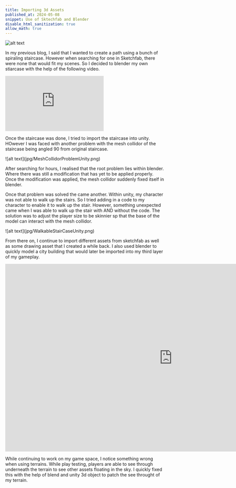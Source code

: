 ```yaml
---
title: Importing 3d Assets
published_at: 2024-05-08
snippet: Use of Sktechfab and Blender
disable_html_sanitization: true
allow_math: true
---
```


![alt text](jpg/StairCaseBlender.png)

In my previous blog, I said that I wanted to create a path using a bunch of spiraling staircase. However when searching for one in Sketchfab, there were none that would fit my scenes. So I decided to blender my own stiarcase with the help of the following video.

<iframe width="312" height="175" src="https://www.youtube.com/embed/yVMKp5ACfVQ" title="how to make a spiral staircase in blender" frameborder="0" allow="accelerometer; autoplay; clipboard-write; encrypted-media; gyroscope; picture-in-picture; web-share" referrerpolicy="strict-origin-when-cross-origin" allowfullscreen></iframe>

<p>Once the staircase was done, I tried to import the staircase into unity. HOwever I was faced with another problem with the mesh collidor of the staircase being angled 90 from original staircase.</p>
![alt text](jpg/MeshCollidorProblemUnity.png)

After searching for hours, I realised that the root problem lies within blender. Where there was still a modification that has yet to be applied properly. Once the modification was applied, the mesh collidor suddenly fixed itself in blender.


<p>Once that problem was solved the came another. Within unity, my character was not able to walk up the stairs. So I tried adding in a code to my character to enable it to walk up the stair. However, something unexpected came when I was able to walk up the stair with AND without the code. The solution was to adjust the player size to be skinnier sp that the base of the model can interact with the mesh collidor.</p>   
![alt text](jpg/WalkableStairCaseUnity.png)

<p>From there on, I continue to import different assets from sketchfab as well as some drawing asset that I created a while back. I also used blender to quickly model a city building that would later be imported into my third layer of my gameplay.</p>


<iframe width="1058" height="595" src="https://www.youtube.com/embed/gTXZerSGz3I" title="How to Make City Buildings in Blender 3D" frameborder="0" allow="accelerometer; autoplay; clipboard-write; encrypted-media; gyroscope; picture-in-picture; web-share" referrerpolicy="strict-origin-when-cross-origin" allowfullscreen></iframe>

<p>While continuing to work on my game space, I notice something wrong when using terrains. While play testing, players are able to see through underneath the terrain to see other assets floating in the sky. I quickly fixed this with the help of blend and unity 3d object to patch the see throught of my terrain.</p>